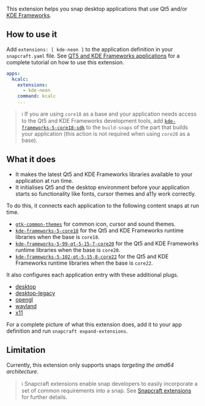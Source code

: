 This extension helps you snap desktop applications that use Qt5 and/or [KDE Frameworks](https://kde.org/products/frameworks/).

## How to use it

Add `extensions: [ kde-neon ]` to the application definition in your `snapcraft.yaml` file. See [QT5 and KDE Frameworks applications](/t/qt5-and-kde-frameworks-applications/13753) for a complete tutorial on how to use this extension.

```yaml
apps:
  kcalc:
    extensions:
      - kde-neon
    command: kcalc
    ...
```

> :information_source: If you are using `core18` as a base and your application needs access to the Qt5 and KDE Frameworks development tools, add [`kde-frameworks-5-core18-sdk`](https://snapcraft.io/kde-frameworks-5-core18-sdk) to the `build-snaps` of the part that builds your application (this action is not required when using `core20` as a base).

## What it does

* It makes the latest Qt5 and KDE Frameworks libraries available to your application at run time.
* It initialises Qt5 and the desktop environment before your application starts so functionality like fonts, cursor themes and a11y work correctly.

To do this, it connects each application to the following content snaps at run time.

- [`gtk-common-themes`](https://snapcraft.io/gtk-common-themes) for common icon, cursor and sound themes.
- [`kde-frameworks-5-core18`](https://snapcraft.io/kde-frameworks-5-core18) for the Qt5 and KDE Frameworks runtime libraries when the base is `core18`.
- [`kde-frameworks-5-99-qt-5-15-7-core20`](https://snapcraft.io/kde-frameworks-5-99-qt-5-15-7-core20) for the Qt5 and KDE Frameworks runtime libraries when the base is `core20`.
- [`kde-frameworks-5-102-qt-5-15-8-core22`](https://snapcraft.io/kde-frameworks-5-102-qt-5-15-8-core22) for the Qt5 and KDE Frameworks runtime libraries when the base is `core22`.


It also configures each application entry with these additional plugs.

- [desktop](/t/the-desktop-interface/7783)
- [desktop-legacy](/t/the-desktop-interface/7783)
- [opengl](/t/the-opengl-interface/7894)
- [wayland](/t/the-wayland-interface/7784)
- [x11](/t/the-x11-interface/7785)

For a complete picture of what this extension does, add it to your app definition and  run `snapcraft expand-extensions`.

## Limitation
Currently, this extension only supports snaps _targeting the amd64 architecture_.

> :information_source:  Snapcraft extensions enable snap developers to easily incorporate a set of common requirements into a snap. See [Snapcraft extensions](/t/snapcraft-extensions/13486) for further details.